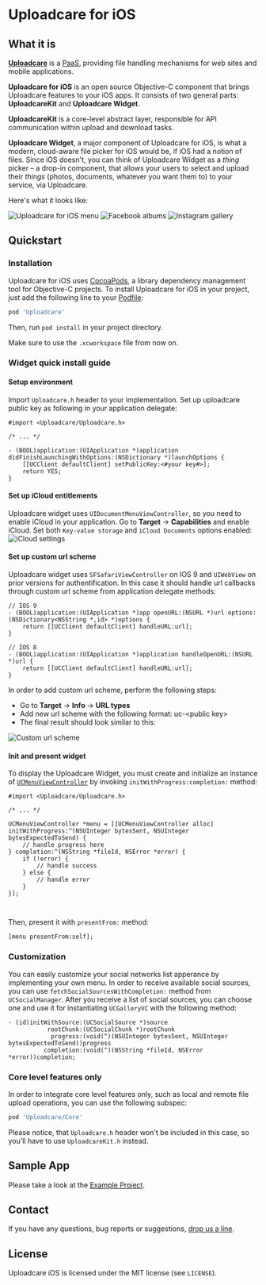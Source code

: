 # Uploadcare for iOS

## What it is

**[Uploadcare](http://uploadcare.com)** is a [PaaS](https://en.wikipedia.org/wiki/Platform_as_a_service), providing file handling mechanisms for web sites and mobile applications.

**Uploadcare for iOS** is an open source Objective-C component that brings Uploadcare features to your iOS apps. It consists of two general parts: **UploadcareKit** and **Uploadcare Widget**.

**UploadcareKit** is a core-level abstract layer, responsible for API communication within upload and download tasks.

**Uploadcare Widget**, a major component of Uploadcare for iOS, is what a modern, cloud-aware file picker for iOS would be, if iOS had a notion of files. Since iOS doesn't, you can think of Uploadcare Widget as a *thing* picker – a drop-in component, that allows your users to select and upload their *things* (photos, documents, whatever you want them to) to your service, via Uploadcare.

Here's what it looks like:

![Uploadcare for iOS menu](https://ucarecdn.com/6fd1868d-6cda-4282-b932-683fd1c0b837/-/stretch/off/-/resize/250x/) ![Facebook albums](https://ucarecdn.com/81da28a4-1522-4b44-8d03-8eea18b94dd4/-/stretch/off/-/resize/250x/)
![Instagram gallery](https://ucarecdn.com/2405cae1-e653-424f-af21-c244dda2d77f/-/stretch/off/-/resize/250x/)

## Quickstart

### Installation

Uploadcare for iOS uses [CocoaPods](http://cocoapods.org), a library dependency management tool for Objective-C projects. To install Uploadcare for iOS in your project, just add the following line to your [Podfile](https://github.com/CocoaPods/CocoaPods/wiki/A-Podfile):

```ruby
pod 'Uploadcare'
```

Then, run `pod install` in your project directory.

Make sure to use the `.xcworkspace` file from now on.

### Widget quick install guide
#### Setup environment

Import `Uploadcare.h` header to your implementation.
Set up uploadcare public key as following in your application delegate:
```objc
#import <Uploadcare/Uploadcare.h>

/* ... */

- (BOOL)application:(UIApplication *)application didFinishLaunchingWithOptions:(NSDictionary *)launchOptions {
    [[UCClient defaultClient] setPublicKey:<#your key#>];
    return YES;
}
```

#### Set up iCloud entitlements
Uploadcare widget uses `UIDocumentMenuViewController`, so you need to enable iCloud in your application. 
Go to **Target** -> **Capabilities** and enable iCloud. Set both `Key-value storage` and `iCloud Documents` options enabled:
![iCloud settings](https://ucarecdn.com/738d9b6f-517d-417c-b048-d0d08a411e80/)

#### Set up custom url scheme
Uploadcare widget uses `SFSafariViewController` on IOS 9 and `UIWebView` on prior versions
for authentification. In this case it should handle url callbacks through custom url
scheme from application delegate methods:

```objc
// IOS 9
- (BOOL)application:(UIApplication *)app openURL:(NSURL *)url options:(NSDictionary<NSString *,id> *)options {
    return [[UCClient defaultClient] handleURL:url];
}

// IOS 8
- (BOOL)application:(UIApplication *)application handleOpenURL:(NSURL *)url {
    return [[UCClient defaultClient] handleURL:url];
}
```
In order to add custom url scheme, perform the following steps:
* Go to **Target** -> **Info** -> **URL types**
* Add new url scheme with the following format: uc-\<public key\>
* The final result should look similar to this:

![Custom url scheme](https://ucarecdn.com/7426b014-7888-49dc-a44d-3c8655567796/)

#### Init and present widget

To display the Uploadcare Widget, you must create and initialize an instance of [`UCMenuViewController`](https://github.com/uploadcare/uploadcare-ios/UploadcareWidget/UCMenuViewController.h) by invoking `initWithProgress:completion:` method:

```objc
#import <Uploadcare/Uploadcare.h>

/* ... */

UCMenuViewController *menu = [[UCMenuViewController alloc] initWithProgress:^(NSUInteger bytesSent, NSUInteger bytesExpectedToSend) {
    // handle progress here
} completion:^(NSString *fileId, NSError *error) {
    if (!error) {
        // handle success
    } else {
        // handle error
    }
}];
    
    
```

Then, present it with `presentFrom:` method:

```objc
[menu presentFrom:self];
```

### Customization

You can easily customize your social networks list apperance by implementing your own menu.
In order to receive available social sources, you can use `fetchSocialSourcesWithCompletion:` method from
`UCSocialManager`.
After you receive a list of social sources, you can choose one and use it for instantiating
`UCGalleryVC` with the following method:
```objc
- (id)initWithSource:(UCSocialSource *)source
           rootChunk:(UCSocialChunk *)rootChunk
            progress:(void(^)(NSUInteger bytesSent, NSUInteger bytesExpectedToSend))progress
          completion:(void(^)(NSString *fileId, NSError *error))completion;
```

### Core level features only

In order to integrate core level features only, such as local and remote file upload operations, 
you can use the following subspec:

```ruby
pod 'Uploadcare/Core'
```

Please notice, that `Uploadcare.h` header won't be included in this case, so you'll have to use `UploadcareKit.h` instead.

## Sample App

Please take a look at the [Example Project](https://github.com/uploadcare/uploadcare-ios/tree/master/Examples/ExampleProject). 

## Contact

If you have any questions, bug reports or suggestions, [drop us a line](mailto:hello@uploadcare.com).

## License 

Uploadcare iOS is licensed under the MIT license (see `LICENSE`).
